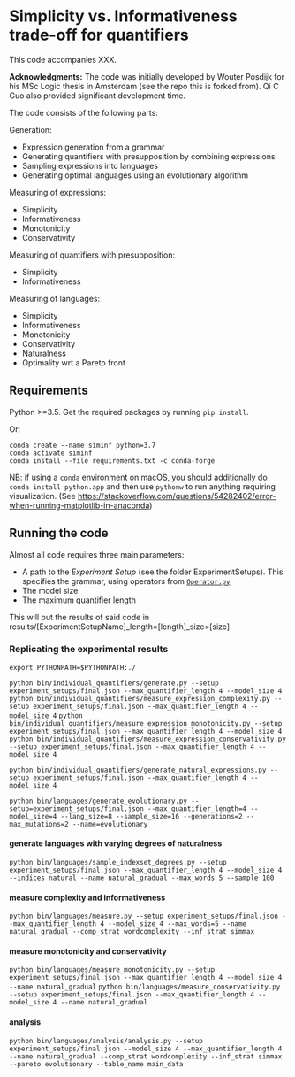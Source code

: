 
# Simplicity vs. Informativeness trade-off for quantifiers

This code accompanies XXX.  

**Acknowledgments:** The code was initially developed by Wouter Posdijk for his MSc Logic thesis in Amsterdam (see the repo this is forked from).  Qi C Guo also provided significant development time.

The code consists of the following parts:

Generation:

- Expression generation from a grammar
- Generating quantifiers with presupposition by combining expressions
- Sampling expressions into languages
- Generating optimal languages using an evolutionary algorithm

Measuring of expressions:

- Simplicity
- Informativeness
- Monotonicity
- Conservativity

Measuring of quantifiers with presupposition:

- Simplicity
- Informativeness

Measuring of languages:

- Simplicity
- Informativeness
- Monotonicity
- Conservativity
- Naturalness
- Optimality wrt a Pareto front


## Requirements

Python >=3.5. Get the required packages by running `pip install`.

Or: 
```
conda create --name siminf python=3.7
conda activate siminf
conda install --file requirements.txt -c conda-forge
```

NB: if using a `conda` environment on macOS, you should additionally do `conda install python.app` and then use `pythonw` to run anything requiring visualization.  (See https://stackoverflow.com/questions/54282402/error-when-running-matplotlib-in-anaconda)


## Running the code

Almost all code requires three main parameters:

- A path to the _Experiment Setup_ (see the folder ExperimentSetups). This specifies the grammar, using operators from [`Operator.py`](Code/Operator.py)
- The model size
- The maximum quantifier length

This will put the results of said code in results/[ExperimentSetupName]\_length=[length]\_size=[size]

### Replicating the experimental results

`export PYTHONPATH=$PYTHONPATH:./`

`python bin/individual_quantifiers/generate.py --setup experiment_setups/final.json --max_quantifier_length 4 --model_size 4`
`python bin/individual_quantifiers/measure_expression_complexity.py --setup experiment_setups/final.json --max_quantifier_length 4 --model_size 4`
`python bin/individual_quantifiers/measure_expression_monotonicity.py --setup experiment_setups/final.json --max_quantifier_length 4 --model_size 4`
`python bin/individual_quantifiers/measure_expression_conservativity.py --setup experiment_setups/final.json --max_quantifier_length 4 --model_size 4`

`python bin/individual_quantifiers/generate_natural_expressions.py --setup experiment_setups/final.json --max_quantifier_length 4 --model_size 4  `

`python bin/languages/generate_evolutionary.py --setup=experiment_setups/final.json --max_quantifier_length=4 --model_size=4 --lang_size=8 --sample_size=16 --generations=2 --max_mutations=2 --name=evolutionary`

#### generate languages with varying degrees of naturalness
`python bin/languages/sample_indexset_degrees.py --setup experiment_setups/final.json --max_quantifier_length 4 --model_size 4 --indices natural --name natural_gradual --max_words 5 --sample 100`

#### measure complexity and informativeness
`python bin/languages/measure.py --setup experiment_setups/final.json --max_quantifier_length 4 --model_size 4 --max_words=5 --name natural_gradual --comp_strat wordcomplexity --inf_strat simmax`

#### measure monotonicity and conservativity
`python bin/languages/measure_monotonicity.py --setup experiment_setups/final.json --max_quantifier_length 4 --model_size 4 --name natural_gradual`
`python bin/languages/measure_conservativity.py --setup experiment_setups/final.json --max_quantifier_length 4 --model_size 4 --name natural_gradual`

#### analysis
`python bin/languages/analysis/analysis.py --setup experiment_setups/final.json --model_size 4 --max_quantifier_length 4 --name natural_gradual --comp_strat wordcomplexity --inf_strat simmax --pareto evolutionary --table_name main_data`